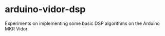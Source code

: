 # arduino-vidor-dsp
Experiments on implementing some basic DSP algorithms on the Arduino MKR Vidor 

